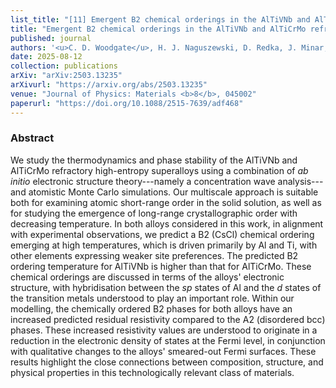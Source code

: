 ```yaml
---
list_title: "[11] Emergent B2 chemical orderings in the AlTiVNb and AlTiCrMo refractory high-entropy superalloys studied via first-principles theory and atomistic modelling"
title: "Emergent B2 chemical orderings in the AlTiVNb and AlTiCrMo refractory high-entropy superalloys studied via first-principles theory and atomistic modelling"
published: journal
authors: '<u>C. D. Woodgate</u>, H. J. Naguszewski, D. Redka, J. Minar, D. Quigley, J. B. Staunton'
date: 2025-08-12
collection: publications
arXiv: "arXiv:2503.13235"
arXivurl: "https://arxiv.org/abs/2503.13235"
venue: "Journal of Physics: Materials <b>8</b>, 045002"
paperurl: "https://doi.org/10.1088/2515-7639/adf468"
---
```


<h3>Abstract</h3>
We study the thermodynamics and phase stability of the AlTiVNb and AlTiCrMo refractory high-entropy superalloys using a combination of <i>ab initio</i> electronic structure theory---namely a concentration wave analysis---and atomistic Monte Carlo simulations.  Our multiscale approach is suitable both for examining atomic short-range order in the solid solution, as well as for studying the emergence of long-range crystallographic order with decreasing temperature.  In both alloys considered in this work, in alignment with experimental observations, we predict a B2 (CsCl) chemical ordering emerging at high temperatures, which is driven primarily by Al and Ti, with other elements expressing weaker site preferences.  The predicted B2 ordering temperature for AlTiVNb is higher than that for AlTiCrMo.  These chemical orderings are discussed in terms of the alloys' electronic structure, with hybridisation between the <i>sp</i> states of Al and the <i>d</i> states of the transition metals understood to play an important role.  Within our modelling, the chemically ordered B2 phases for both alloys have an increased predicted residual resistivity compared to the A2 (disordered bcc) phases. These increased resistivity values are understood to originate in a reduction in the electronic density of states at the Fermi level, in conjunction with qualitative changes to the alloys' smeared-out Fermi surfaces.  These results highlight the close connections between composition, structure, and physical properties in this technologically relevant class of materials.
